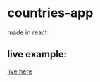 # countries-app

made in react 

## live example:

[live here](https://all-countries.herokuapp.com/)
